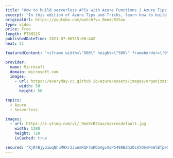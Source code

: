 ```yaml
---
title: "How to build serverless APIs with Azure Functions | Azure Tips and Tricks"
excerpt: "In this edition of Azure Tips and Tricks, learn how to build serverless APIs with Azure Functions.     For more tips and tricks, visit: https://aka.ms/azuretipsandtricks  Get started with 12 months of free services and $200 USD in credit. Create your free account today with Microsoft Azure: https://aka.ms/att/free"
originalUrl: https://youtube.com/watch?v=_9moXcR2Suo
type: video
price: Free
length: PT3M21S
publishedDateTime: 2021-07-06T15:00:44Z
heat: 51

featuredContent: "<iframe width=\"800\" height=\"500\" frameborder=\"0\" src=\"https://www.youtube.com/embed/_9moXcR2Suo\" allow=\"accelerometer; autoplay; encrypted-media; gyroscope; picture-in-picture\" allowfullscreen></iframe>"

provider:
  name: Microsoft
  domain: microsoft.com
  images:
    - url: https://everyday-cc.github.io/azure/assets/images/organizations/microsoft.com-50x50.jpg
      width: 50
      height: 50

topics:
  - Azure
  - Serverless

images:
  - url: https://i.ytimg.com/vi/_9moXcR2Suo/maxresdefault.jpg
    width: 1280
    height: 720
    isCached: true

secured: "XjR4Bjyb1wqNhuM9Xr3JunmKGF7oKObVgvXqP5498BZh3QsXYOSvPeWlBfpw5Cd9YujcMfQjB9HUgSs0+72p+IkfcGrs6zvMD0u/lnqT5CTyrIk7jMt8W2uXh7U96O4P6gSJB93gqH3lY+V66TqmvJ4NyB+CXWWvaU+4p5JPTNxJcaH0gZQbMWSbWq4KALBssNxXeywy/JIBSJACNdRcabw1ULupMBvYcLTRROM2GneVkv+i1i/gcTWV6pJVXxc07FpzrK3wzLzKeh08aFopmTQpXPIo0AM9YzYE4+AEvN0VVSK627+1nR6YxH3WfMsTWa57DZbRe148g1/y8aV9aAtAaiITqdz13yY6Bf9yOCUu5zeDZ4FLsuzecNcOwPGLGGjY0AISalAsya/2tflYx09/H5jhG76N6WcEElFmTUc=;NfscIqjMWqfts7tYU9CLVw=="
---
```


